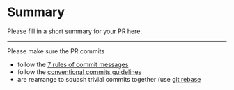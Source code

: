# Summary

Please fill in a short summary for your PR here.

---

Please make sure the PR commits

- follow the [7 rules of commit messages](https://chris.beams.io/posts/git-commit/)
- follow the [conventional commits guidelines](https://www.conventionalcommits.org/)
- are rearrange to squash trivial commits together (use [git rebase](http://gitready.com/advanced/2009/03/20/reorder-commits-with-rebase.html)